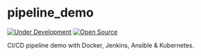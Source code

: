 # pipeline_demo

[![Under Development](https://img.shields.io/badge/Under%20Development-Yes-blue.svg?style=for-the-badge&logo=appveyor)](https://github.com/adisakshya/pipeline_demo/) [![Open Source](https://img.shields.io/badge/Open%20Source-Love-red.svg?style=for-the-badge&logo=appveyor)](https://github.com/adisakshya/pipeline_demo/)

CI/CD pipeline demo with Docker, Jenkins, Ansible &amp; Kubernetes.
